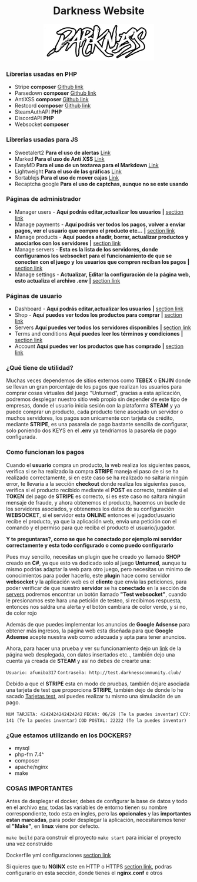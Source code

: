 
<div align="center">
    <h1>Darkness Website</h1>
    <img src="/assets/plugins/images/banner.png"></img>
</div>

<h3>Librerias usadas en PHP</h3>

- Stripe <b>composer</b> [Github link](https://github.com/stripe/stripe-php)
- Parsedown <b>composer</b> [Github link](http://parsedown.org)
- AntiXSS <b>composer</b> [Github link](https://github.com/voku/anti-xss)
- Restcord <b>composer</b> [Github link](https://github.com/restcord/restcord)
- SteamAuthAPI <b>PHP</b>
- DiscordAPI <b>PHP</b>
- Websocket <b>composer</b>

<h3>Librerias usadas para JS</h3>

- Sweetalert2 <b>Para el uso de alertas</b> [Link](https://sweetalert2.github.io/recipe-gallery/)
- Marked <b>Para el uso de Anti XSS</b> [Link](https://github.com/markedjs/marked)
- EasyMD <b>Para el uso de un textarea para el Markdown</b> [Link](https://github.com/Ionaru/easy-markdown-editor)
- Lightweight <b>Para el uso de las gráficas</b> [Link](https://github.com/tradingview/lightweight-charts)
- Sortablejs <b>Para el uso de mover cajas</b> [Link](https://sortablejs.github.io/Sortable/)
- Recaptcha google <b>Para el uso de captchas, aunque no se este usando</b>

<h3>Páginas de administrador</h3>

- Manager users - <b>Aquí podrás editar,actualizar los usuarios</b> <b>|</b> [section link](/admin/manage_users.php)
- Manage payments - <b>Aquí podrás ver todos los pagos, volver a enviar pagos, ver el usuario que compro el producto etc...</b> <b>|</b> [section link](/admin/manage_payments.php)
- Manage products - <b>Aquí puedes añadir, borrar, actualizar productos y asociarlos con los servidores</b> <b>|</b> [section link](/admin/manage_products.php)
- Manage servers - <b>Esta es la lista de los servidores, donde configuramos los websocket para el funcionamiento de que se conecten con el juego y los usuarios que compren reciban los pagos</b> <b>|</b> [section link](/admin/manage_servers.php)
- Manage settings - <b>Actualizar, Editar la configuración de la página web, esto actualiza el archivo .env</b> <b>|</b> [section link](/admin/manage_settings.php)

<h3>Páginas de usuario</h3>

- Dashboard - <b>Aquí podrás editar,actualizar los usuarios</b> <b>|</b> [section link](index.php)
- Shop - <b>Aquí puedes ver todos los productos para comprar</b> <b>|</b> [section link](shop.php)
- Servers <b>Aquí puedes ver todos los servidores disponibles</b> <b>|</b> [section link](servers.php)
- Terms and conditions <b>Aquí puedes leer los términos y condiciones</b> <b>|</b> [section link](terms.php)
- Account <b>Aquí puedes ver los productos que has comprado</b> <b>|</b> [section link](account.php)

<h3>¿Qué tiene de utilidad?</h3>

Muchas veces dependemos de sitios externos como <b>TEBEX</b> o <b>ENJIN</b> donde se llevan un gran porcentaje de los pagos que realizan los usuarios para comprar cosas virtuales del juego "Unturned", gracias a esta aplicación, podremos desplegar nuestro sitio web propio sin depender de este tipo de empresas, donde el usuario inicia sesión con la plataforma <b>STEAM</b> y ya puede comprar un producto, cada producto tiene asociado un servidor o muchos servidores, los pagos son unicamente con tarjeta de crédito, mediante <b>STRIPE</b>, es una pasarela de pago bastante sencilla de configurar, solo poniendo dos KEYS en el <b>.env</b> ya tendriamos la pasarela de pago configurada.

<h3>Como funcionan los pagos</h3>

Cuando el <b>usuario</b> compra un producto, la web realiza los siguientes pasos, verifica si se ha realizado la compra <b>STRIPE</b> maneja el paso de si se ha realizado correctamente, si en este caso se ha realizado no saltaria ningún error, te llevaria a la sección <b>checkout</b> donde realiza los siguientes pasos, verifica si el producto recibido mediante el <b>POST</b> es correcto, también si el <b>TOKEN</b> del pago de <b>STRIPE</b> es correcto, si es este caso no saltara ningún mensaje de fraude, y ahora obtenemos el producto, hacemos un bucle de los servidores asociados, y obtenemos los datos de su configuración <b>WEBSOCKET</b>, si el servidor esta <b>ONLINE</b> entonces el jugador/usuario recibe el producto, ya que la aplicación web, envia una petición con el comando y el permiso para que reciba el producto el usuario/jugador.

<b>Y te preguntaras?, como se que he conectado por ejemplo mi servidor correctamente y esta todo configurado o como puedo configurarlo</b>

Pues muy sencillo, necesitas un plugin que he creado yo llamado <b>SHOP</b> creado en <b>C#</b>, ya que esto va dedicado solo al juego <b>Unturned</b>, aunque tu mismo podrias adaptar la web para otro juego, pero necesitas un minimo de conocimientos para poder hacerlo, este <b>plugin</b> hace como servidor <b>websocket</b> y la aplicación web es el <b>cliente</b> que envia las peticiones, para poder verificar de que nuestro <b>servidor</b> se ha <b>conectado</b> en la sección de [servers](/admin/manage_servers.php) podremos encontrar un botón llamado <b>"Test websocket"</b>, cuando le presionamos este hara una petición de testeo, si recibimos respuesta, entonces nos saldra una alerta y el botón cambiara de color verde, y si no, de color rojo

Además de que puedes implementar los anuncios de <b>Google Adsense</b> para obtener más ingresos, la página web esta diseñada para que <b>Google Adsense</b> acepte nuestra web como adecuada y apta para tener anuncios.

Ahora, para hacer una prueba y ver su funcionamiento dejo un [link](http://test.darknesscommunity.club/) de la página web desplegada, con datos insertados etc.., también dejo una cuenta ya creada de <b>STEAM</b> y así no debes de crearte una:

``
Usuario: afuniba317
``
``
Contraseña: http://test.darknesscommunity.club/
``

Debido a que el <b>STRIPE</b> esta en modo de pruebas, también dejare asociada una tarjeta de test que proporciona <b>STRIPE</b>, también dejo de donde lo he sacado [Tarjetas test](https://docs.stripe.com/testing?testing-method=card-numbers), así puedes realizar tu mismo una simulación de un pago.

``
NUM TARJETA: 4242424242424242
``
``
FECHA: 06/29 (Te la puedes inventar)
``
``
CCV: 141 (Te la puedes inventar)
``
``
COD POSTAL: 22222 (Te la puedes inventar)
``

<h3>¿Que estamos utilizando en los DOCKERS?</h3>

- mysql
- php-fm 7.4^
- composer
- apache/nginx
- make

<h3>COSAS IMPORTANTES</h3>

Antes de desplegar el docker, debes de configurar la base de datos y todo en el archivo [env](.env), todas las variables de entorno tienen su nombre correspondiente, todo esta en ingles, pero las <b>opcionales</b> y las <b>importantes estan marcadas</b>, para poder desplegar la aplicación, necesitaremos tener el <b>"Make"</b>, en <b>linux</b> viene por defecto.

``make build`` para construir el proyecto
``make start`` para iniciar el proyecto una vez construido

Dockerfile yml configuraciones [section link](docker/docker-compose.yml)

Si quieres que tu <b>NGINX</b> este en HTTP o HTTPS [section link](docker/nginx/), podras configurarlo en esta sección, donde tienes el <b>nginx.conf</b> e otros
